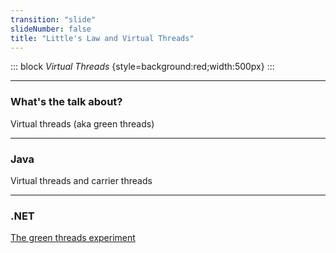 ```yaml
---
transition: "slide"
slideNumber: false
title: "Little's Law and Virtual Threads"
---
```


::: block
*Virtual Threads* {style=background:red;width:500px}
:::

---

### What's the talk about?

Virtual threads (aka green threads)

---

### Java

Virtual threads and carrier threads

---

### .NET

[The green threads experiment](https://github.com/dotnet/runtimelab/issues/2398)
